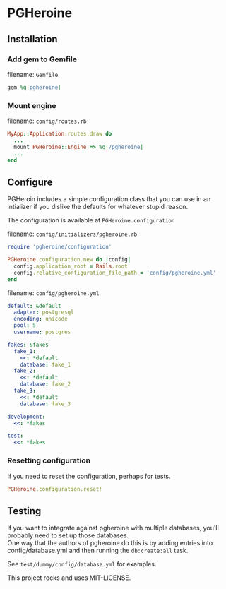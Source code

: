 # PGHeroine

## Installation

### Add gem to Gemfile

filename: `Gemfile`

```ruby
gem %q|pgheroine|
```

### Mount engine

filename: `config/routes.rb`

```ruby
MyApp::Application.routes.draw do
  ...
  mount PGHeroine::Engine => %q|/pgheroine|
  ...
end
```

## Configure

PGHeroin includes a simple configuration class that you can use in an intializer if you dislike the defaults for whatever stupid reason.

The configuration is available at `PGHeroine.configuration`

filename: `config/initializers/pgheroine.rb`

```ruby
require 'pgheroine/configuration'

PGHeroine.configuration.new do |config|
  config.application_root = Rails.root
  config.relative_configuration_file_path = 'config/pgheroine.yml'
end
```

filename: `config/pgheroine.yml`

```yaml
default: &default
  adapter: postgresql
  encoding: unicode
  pool: 5
  username: postgres

fakes: &fakes
  fake_1:
    <<: *default
    database: fake_1
  fake_2:
    <<: *default
    database: fake_2
  fake_3:
    <<: *default
    database: fake_3

development:
  <<: *fakes

test:
  <<: *fakes
```

### Resetting configuration

If you need to reset the configuration, perhaps for tests.

```ruby
PGHeroine.configuration.reset!
```

## Testing
If you want to integrate against pgheroine with multiple databases, you'll probably need to set up those databases.  
One way that the authors of pgheroine do this is by adding entries into config/database.yml and then running the `db:create:all` task.

See `test/dummy/config/database.yml` for examples.

This project rocks and uses MIT-LICENSE.
